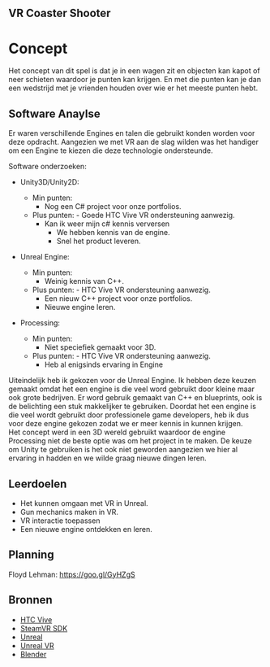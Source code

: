 ## VR Coaster Shooter
# Concept
Het concept van dit spel is dat je in een wagen zit en objecten kan kapot of neer schieten waardoor je punten kan krijgen.
En met die punten kan je dan een wedstrijd met je vrienden houden over wie er het meeste punten hebt.

## Software Anaylse 
Er waren verschillende Engines en talen die gebruikt konden worden voor deze opdracht. Aangezien we met VR aan de slag wilden was het handiger om een Engine te kiezen die deze technologie ondersteunde.

 Software onderzoeken:
- Unity3D/Unity2D:
	- Min punten:
		- Nog een C# project voor onze portfolios.
	- Plus punten:
		  - Goede HTC Vive VR ondersteuning aanwezig.
      - Kan ik weer mijn c# kennis verversen
   		- We hebben kennis van de engine.
    	- Snel het product leveren.
    
- Unreal Engine:
	- Min punten:
		- Weinig kennis van C++.
	- Plus punten:
		  - HTC Vive VR ondersteuning aanwezig.
    	- Een nieuw C++ project voor onze portfolios.
    	- Nieuwe engine leren.
    
- Processing:
  	- Min punten:
      - Niet speciefiek gemaakt voor 3D.
  	- Plus punten:
		  - HTC Vive VR ondersteuning aanwezig.
      - Heb al enigsinds ervaring in Engine

Uiteindelijk heb ik gekozen voor de Unreal Engine. Ik hebben deze keuzen gemaakt omdat het een engine is die veel word gebruikt door kleine maar ook grote bedrijven. Er word gebruik gemaakt van C++ en blueprints, ook is de belichting een stuk makkelijker te gebruiken. Doordat het een engine is die veel wordt gebruikt door professionele game developers, heb ik dus voor deze engine gekozen zodat we er meer kennis in kunnen krijgen.<br>
Het concept werd in een 3D wereld gebruikt waardoor de engine Processing niet de beste optie was om het project in te maken. De keuze om Unity te gebruiken is het ook niet geworden aangezien we hier al ervaring in hadden en we wilde graag nieuwe dingen leren.
 

## Leerdoelen 
- Het kunnen omgaan met VR in Unreal.
- Gun mechanics maken in VR.
- VR interactie toepassen
- Een nieuwe engine ontdekken en leren.

## Planning 
Floyd Lehman:     https://goo.gl/GyHZgS<br>

## Bronnen
- [HTC Vive](https://www.vive.com/eu/)
- [SteamVR SDK](https://github.com/ValveSoftware/steamvr_unity_plugin/releases/tag/1.2.3)
- [Unreal](https://www.unrealengine.com)
- [Unreal VR](https://www.unrealengine.com/en-US/vr)
- [Blender](https://www.blender.org/)

